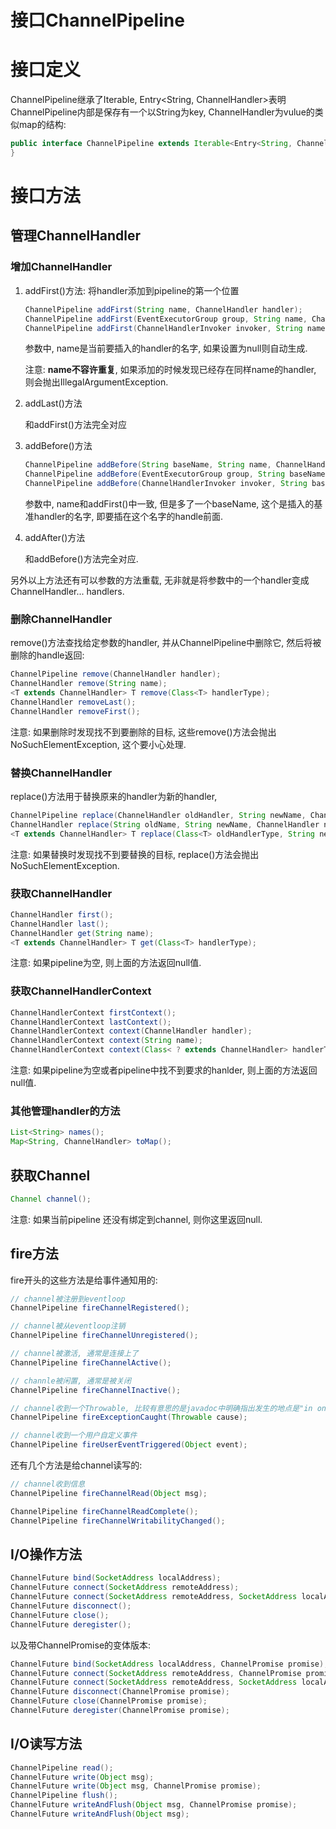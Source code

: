 接口ChannelPipeline
==================

# 接口定义

ChannelPipeline继承了Iterable, Entry<String, ChannelHandler>表明ChannelPipeline内部是保存有一个以String为key, ChannelHandler为vulue的类似map的结构:

```java
public interface ChannelPipeline extends Iterable<Entry<String, ChannelHandler>> {
}
```

# 接口方法

## 管理ChannelHandler

### 增加ChannelHandler

1. addFirst()方法: 将handler添加到pipeline的第一个位置

    ```java
    ChannelPipeline addFirst(String name, ChannelHandler handler);
    ChannelPipeline addFirst(EventExecutorGroup group, String name, ChannelHandler handler);
    ChannelPipeline addFirst(ChannelHandlerInvoker invoker, String name, ChannelHandler handler);
    ```

    参数中, name是当前要插入的handler的名字, 如果设置为null则自动生成.

    注意: **name不容许重复**, 如果添加的时候发现已经存在同样name的handler, 则会抛出IllegalArgumentException.

2. addLast()方法

	和addFirst()方法完全对应


3. addBefore()方法

    ```java
    ChannelPipeline addBefore(String baseName, String name, ChannelHandler handler);
    ChannelPipeline addBefore(EventExecutorGroup group, String baseName, String name, ChannelHandler handler);
    ChannelPipeline addBefore(ChannelHandlerInvoker invoker, String baseName, String name, ChannelHandler handler);
    ```

	参数中, name和addFirst()中一致, 但是多了一个baseName, 这个是插入的基准handler的名字, 即要插在这个名字的handle前面.

4. addAfter()方法

	和addBefore()方法完全对应.

另外以上方法还有可以参数的方法重载, 无非就是将参数中的一个handler变成ChannelHandler... handlers.

### 删除ChannelHandler

remove()方法查找给定参数的handler, 并从ChannelPipeline中删除它, 然后将被删除的handle返回:

```java
ChannelPipeline remove(ChannelHandler handler);
ChannelHandler remove(String name);
<T extends ChannelHandler> T remove(Class<T> handlerType);
ChannelHandler removeLast();
ChannelHandler removeFirst();
```

注意: 如果删除时发现找不到要删除的目标, 这些remove()方法会抛出NoSuchElementException, 这个要小心处理.

### 替换ChannelHandler

replace()方法用于替换原来的handler为新的handler, 

```java
ChannelPipeline replace(ChannelHandler oldHandler, String newName, ChannelHandler newHandler);
ChannelHandler replace(String oldName, String newName, ChannelHandler newHandler);
<T extends ChannelHandler> T replace(Class<T> oldHandlerType, String newName, ChannelHandler newHandler);
```

注意: 如果替换时发现找不到要替换的目标, replace()方法会抛出NoSuchElementException.

### 获取ChannelHandler

```java
ChannelHandler first();
ChannelHandler last();
ChannelHandler get(String name);
<T extends ChannelHandler> T get(Class<T> handlerType);
```

注意: 如果pipeline为空, 则上面的方法返回null值.

### 获取ChannelHandlerContext

```java
ChannelHandlerContext firstContext();
ChannelHandlerContext lastContext();
ChannelHandlerContext context(ChannelHandler handler);
ChannelHandlerContext context(String name);
ChannelHandlerContext context(Class< ? extends ChannelHandler> handlerType);
```

注意: 如果pipeline为空或者pipeline中找不到要求的hanlder, 则上面的方法返回null值.

### 其他管理handler的方法

```java
List<String> names();
Map<String, ChannelHandler> toMap();
```

## 获取Channel

```java
Channel channel();
```

注意: 如果当前pipeline 还没有绑定到channel, 则你这里返回null.

## fire方法

fire开头的这些方法是给事件通知用的:

```java
// channel被注册到eventloop
ChannelPipeline fireChannelRegistered();

// channel被从eventloop注销
ChannelPipeline fireChannelUnregistered();

// channel被激活, 通常是连接上了
ChannelPipeline fireChannelActive();

// channle被闲置, 通常是被关闭
ChannelPipeline fireChannelInactive();

// channel收到一个Throwable, 比较有意思的是javadoc中明确指出发生的地点是"in one of its inbound operations"
ChannelPipeline fireExceptionCaught(Throwable cause);

// channel收到一个用户自定义事件
ChannelPipeline fireUserEventTriggered(Object event);
```

还有几个方法是给channel读写的:

```java
// channel收到信息
ChannelPipeline fireChannelRead(Object msg);

ChannelPipeline fireChannelReadComplete();
ChannelPipeline fireChannelWritabilityChanged();
```

## I/O操作方法

```java
ChannelFuture bind(SocketAddress localAddress);
ChannelFuture connect(SocketAddress remoteAddress);
ChannelFuture connect(SocketAddress remoteAddress, SocketAddress localAddress);
ChannelFuture disconnect();
ChannelFuture close();
ChannelFuture deregister();
```

以及带ChannelPromise的变体版本:

```java
ChannelFuture bind(SocketAddress localAddress, ChannelPromise promise);
ChannelFuture connect(SocketAddress remoteAddress, ChannelPromise promise);
ChannelFuture connect(SocketAddress remoteAddress, SocketAddress localAddress, ChannelPromise promise);
ChannelFuture disconnect(ChannelPromise promise);
ChannelFuture close(ChannelPromise promise);
ChannelFuture deregister(ChannelPromise promise);
```

## I/O读写方法

```java
ChannelPipeline read();
ChannelFuture write(Object msg);
ChannelFuture write(Object msg, ChannelPromise promise);
ChannelPipeline flush();
ChannelFuture writeAndFlush(Object msg, ChannelPromise promise);
ChannelFuture writeAndFlush(Object msg);
```















